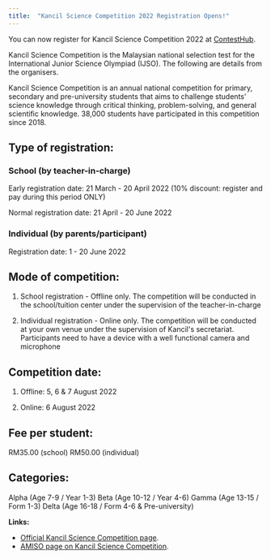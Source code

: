 ```yaml
---
title:  "Kancil Science Competition 2022 Registration Opens!"
---
```


You can now register for Kancil Science Competition 2022 at [ContestHub](https://contesthub.my/register).

Kancil Science Competition is the Malaysian national selection test for the International Junior Science Olympiad (IJSO). The following are details from the organisers.


Kancil Science Competition is an annual national competition for primary, secondary and pre-university students that aims to challenge students’ science knowledge through critical thinking, problem-solving, and general scientific knowledge. 38,000 students have participated in this competition since 2018.



## Type of registration:

### School (by teacher-in-charge)

Early registration date: 21 March - 20 April 2022 (10% discount: register and pay during this period ONLY)

Normal registration date: 21 April - 20 June 2022

### Individual (by parents/participant)

Registration date: 1 - 20 June 2022


## Mode of competition:

1) School registration - Offline only. The competition will be conducted in the school/tuition center under the supervision of the teacher-in-charge

2) Individual registration - Online only. The competition will be conducted at your own venue under the supervision of Kancil's secretariat. Participants need to have a device with a well functional camera and microphone



## Competition date:

1) Offline: 5, 6 & 7 August 2022

2) Online: 6 August 2022



## Fee per student:

RM35.00 (school)
RM50.00 (individual)


## Categories:

Alpha (Age 7-9 / Year 1-3)
Beta (Age 10-12 / Year 4-6)
Gamma (Age 13-15 / Form 1-3)
Delta (Age 16-18 / Form 4-6 & Pre-university)


**Links:**
- [Official Kancil Science Competition page](https://kancilscience.my/).
- [AMISO page on Kancil Science Competition](https://amiso.my/ijso/).